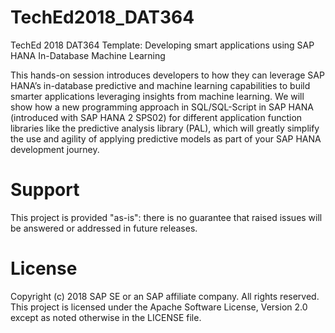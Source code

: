 # TechEd2018_DAT364

TechEd 2018 DAT364 Template: Developing smart applications using SAP HANA In-Database Machine Learning

This hands-on session introduces developers to how they can leverage SAP HANA’s in-database predictive and machine learning capabilities to build smarter applications leveraging insights from machine learning. 
We will show how a new programming approach in SQL/SQL-Script in SAP HANA (introduced with SAP HANA 2 SPS02) for different application function libraries like the predictive analysis library (PAL), which will greatly simplify the use and agility of applying predictive models as part of your SAP HANA development journey.

# Support

This project is provided "as-is": there is no guarantee that raised issues will be answered or addressed in future releases.

# License

Copyright (c) 2018 SAP SE or an SAP affiliate company. All rights reserved. This project is licensed under the Apache Software License, Version 2.0 except as noted otherwise in the LICENSE file.
